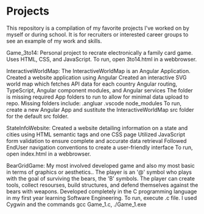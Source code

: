 # Projects
This repository is a compilation of my favorite projects I've worked on by myself or during school. It is for recruiters or interested career groups to see an example of my work and skills.


Game_3to14:
    Personal project to recrate electronically a family card game.
    Uses HTML, CSS, and JavaScript.
    To run, open 3to14.html in a webbrowser.

InteractiveWorldMap:
    The InteractiveWorldMap is an Angular Application.
    Created a website application using Angular
    Created an interactive SVG world map which fetches API data for each country
    Angular routing, TypeScript, Angular component modules, and Angular services
    The folder is missing required App folders to run to allow for minimal data upload to repo. Missing folders include:
        .angluar
        .vscode
        node_modules
    To run, create a new Angular App and sustitute the InteractiveWorldMap src folder for the default src folder.

StateInfoWebsite:
    Created a website detailing information on a state and cities using HTML semantic tags and one CSS page
    Utilized JavaScript form validation to ensure complete and accurate data retrieval 
    Followed EndUser navigation conventions to create a user-friendly interface
    To run, open index.html in a webbrowser.
    
BearGridGame:
    My most involved developed game and also my most basic in terms of graphics or aesthetics.. 
    The player is an '@' symbol who plays with the goal of surviving the bears, the 'B' symbols.
    The player can create tools, collect resourses, build structures, and defend themselves against the bears with weapons.
    Developed completely in the C programming language in my first year learning Software Engineering.
    To run, execute .c file. I used Cygwin and the commands gcc Game_1.c, ./Game_1.exe
